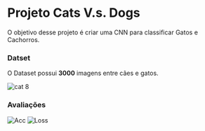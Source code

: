 # Projeto Cats V.s. Dogs

O objetivo desse projeto é criar uma CNN para classificar Gatos e Cachorros.

### Datset

O Dataset possui **3000** imagens entre cães e gatos.

![cat 8](https://user-images.githubusercontent.com/5797933/96352404-46468700-1099-11eb-8789-b76fc3f032b8.jpg)



### Avaliações

![Acc](https://user-images.githubusercontent.com/5797933/96352307-ab4dad00-1098-11eb-9e4e-120afbd2761f.png)
![Loss](https://user-images.githubusercontent.com/5797933/96352311-ac7eda00-1098-11eb-91a7-ef445813c32e.png)
